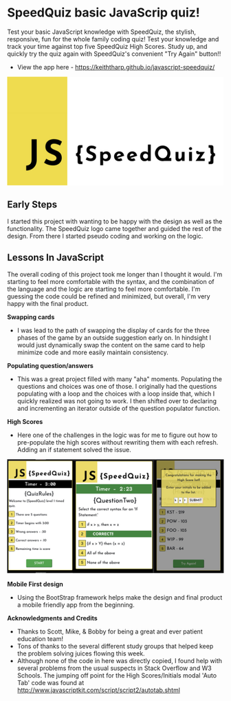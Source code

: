 # SpeedQuiz basic JavaScrip quiz!

Test your basic JavaScript knowledge with SpeedQuiz, the stylish, responsive, fun for the whole family coding quiz! Test your knowledge and track your time against top five SpeedQuiz High Scores. Study up, and quickly try the quiz again with SpeedQuiz's convenient "Try Again" button!!

- View the app here - https://keiththarp.github.io/javascript-speedquiz/

![Speed Quiz Logo](./assets/SpeedQuiz-OpenGraph.jpg)

## Early Steps

I started this project with wanting to be happy with the design as well as the functionality. The SpeedQuiz logo came together and guided the rest of the design. From there I started pseudo coding and working on the logic.

## Lessons In JavaScript

The overall coding of this project took me longer than I thought it would. I'm starting to feel more comfortable with the syntax, and the combination of the language and the logic are starting to feel more comfortable. I'm guessing the code could be refined and minimized, but overall, I'm very happy with the final product. 

**Swapping cards**

- I was lead to the path of swapping the display of cards for the three phases of the game by an outside suggestion early on. In hindsight I would just dynamically swap the content on the same card to help minimize code and more easily maintain consistency.

**Populating question/answers**

- This was a great project filled with many "aha" moments. Populating the questions and choices was one of those. I originally had the questions populating with a loop and the choices with a loop inside that, which I quickly realized was not going to work. I then shifted over to declaring and incrementing an iterator outside of the question populator function.

**High Scores**

- Here one of the challenges in the logic was for me to figure out how to pre-populate the high scores without rewriting them with each refresh. Adding an if statement solved the issue.

![Screen cap several quiz cards](./assets/SpeedQuiz-triptych.jpg)

**Mobile First design**

- Using the BootStrap framework helps make the design and final product a mobile friendly app from the beginning.

**Acknowledgments and Credits**

* Thanks to Scott, Mike, & Bobby for being a great and ever patient education team!
* Tons of thanks to the several different study groups that helped keep the problem solving juices flowing this week.
* Although none of the code in here was directly copied, I found help with several problems from the usual suspects in Stack Overflow and W3 Schools. The jumping off point for the High Scores/Initials modal 'Auto Tab' code was found at http://www.javascriptkit.com/script/script2/autotab.shtml
